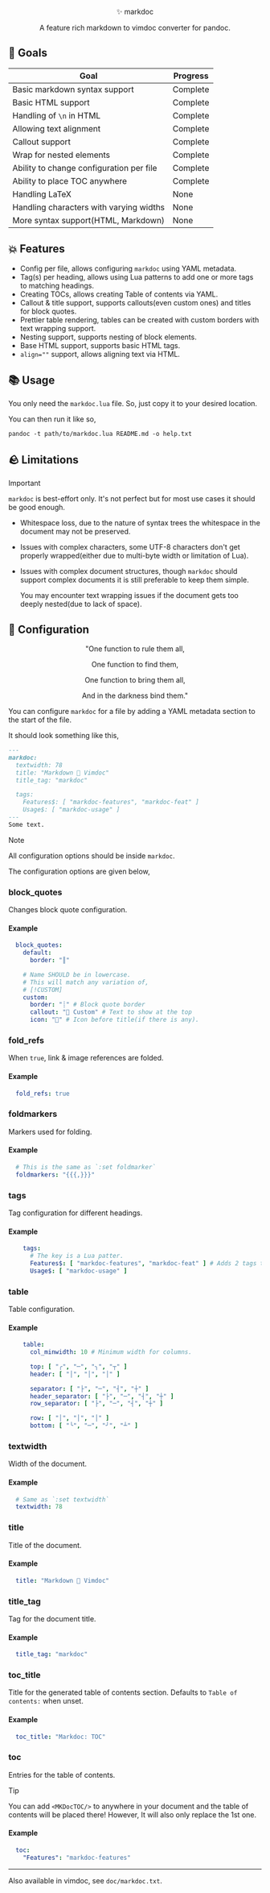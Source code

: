 <!------->
<!--markdoc:-->
<!--    textwidth: 78-->
<!--    title: "Markdown 🤝 Vimdoc"-->
<!--    title_tag: "markdoc"-->
<!---->
<!--    tags:-->
<!--        Features$: [ "markdoc-features", "markdoc-feat" ]-->
<!--        Usage$: [ "markdoc-usage" ]-->
<!--        Limitations$: [ "markdoc-limitations", "markdoc-limit" ]-->
<!--        Configuration$: [ "markdoc-configuration", "markdoc-config" ]-->
<!--    toc:-->
<!--        "Features": "markdoc-features"-->
<!--        "Usage": "markdoc-usage"-->
<!--        "Limitations": "markdoc-limit"-->
<!--        "Configuration": "markdoc-config"-->
<!------->
<p align="center">✨ markdoc</p>
<p align="center">A feature rich markdown to vimdoc converter for pandoc.</p>

<MKDocTOC/>

## 🥅 Goals

| Goal                                     | Progress |
|------------------------------------------|----------|
| Basic markdown syntax support            | Complete |
| Basic HTML support                       | Complete |
| Handling of `\n` in HTML                 | Complete |
| Allowing text alignment                  | Complete |
| Callout support                          | Complete |
| Wrap for nested elements                 | Complete |
| Ability to change configuration per file | Complete |
| Ability to place TOC anywhere            | Complete |
| Handling LaTeX                           | None     |
| Handling characters with varying widths  | None     |
| More syntax support(HTML, Markdown)      | None     |

## 💥 Features

- Config per file, allows configuring `markdoc` using YAML metadata.
- Tag(s) per heading, allows using Lua patterns to add one or more tags to matching headings. 
- Creating TOCs, allows creating Table of contents via YAML.
- Callout & title support, supports callouts(even custom ones) and titles for block quotes.
- Prettier table rendering, tables can be created with custom borders with text wrapping support.
- Nesting support, supports nesting of block elements.
- Base HTML support, supports basic HTML tags.
- `align=""` support, allows aligning text via HTML.

## 📚 Usage

You only need the `markdoc.lua` file. So, just copy it to your desired location.

You can then run it like so,

```shell
pandoc -t path/to/markdoc.lua README.md -o help.txt
```

## 🪨 Limitations

>[!IMPORTANT]
> `markdoc` is best-effort only. It's not perfect but for most use cases it should be good enough.

- Whitespace loss, due to the nature of syntax trees the whitespace in the document may not be preserved.
- Issues with complex characters, some UTF-8 characters don't get properly wrapped(either due to multi-byte width or limitation of Lua).
- Issues with complex document structures, though `markdoc` should support complex documents it is still preferable to keep them simple.

  You may encounter text wrapping issues if the document gets too deeply nested(due to lack of space).

## 🔩 Configuration

<p align="center">"One function to rule them all,</p>
<p align="center">One function to find them,</p>
<p align="center">One function to bring them all,</p>
<p align="center">And in the darkness bind them."</p>

You can configure `markdoc` for a file by adding a YAML metadata section to the start of the file.

It should look something like this,

```md
---
markdoc:
  textwidth: 78
  title: "Markdown 🤝 Vimdoc"
  title_tag: "markdoc"

  tags:
    Features$: [ "markdoc-features", "markdoc-feat" ]
    Usage$: [ "markdoc-usage" ]
---
Some text.
```

>[!NOTE]
> All configuration options should be inside `markdoc`.

The configuration options are given below,

### block_quotes

Changes block quote configuration.

#### Example

```yaml
  block_quotes:
    default:
      border: "║"

    # Name SHOULD be in lowercase.
    # This will match any variation of,
    # [!CUSTOM]
    custom:
      border: "┊" # Block quote border
      callout: "🎵 Custom" # Text to show at the top
      icon: "🎵" # Icon before title(if there is any).
```

### fold_refs

When `true`, link & image references are folded.

#### Example

```yaml
  fold_refs: true
```

### foldmarkers

Markers used for folding.

#### Example

```yaml
  # This is the same as `:set foldmarker`
  foldmarkers: "{{{,}}}"
```

### tags

Tag configuration for different headings.

#### Example

```yaml
    tags:
      # The key is a Lua patter.
      Features$: [ "markdoc-features", "markdoc-feat" ] # Adds 2 tags to headings ending with Feature.
      Usage$: [ "markdoc-usage" ]
```

### table

Table configuration.

#### Example

```yaml
    table:
      col_minwidth: 10 # Minimum width for columns.

      top: [ "╭", "─", "╮", "┬" ]
      header: [ "│", "│", "│" ]

      separator: [ "├", "─", "┤", "┼" ]
      header_separator: [ "├", "─", "┤", "┼" ]
      row_separator: [ "├", "─", "┤", "┼" ]

      row: [ "│", "│", "│" ]
      bottom: [ "╰", "─", "╯", "┴" ]
```

### textwidth

Width of the document.

#### Example

```yaml
  # Same as `:set textwidth`
  textwidth: 78
```

### title

Title of the document.

#### Example

```yaml
  title: "Markdown 🤝 Vimdoc"
```

### title_tag

Tag for the document title.

#### Example

```yaml
  title_tag: "markdoc"
```

### toc_title

Title for the generated table of contents section.
Defaults to `Table of contents:` when unset.

#### Example

```yaml
  toc_title: "Markdoc: TOC"
```

### toc

Entries for the table of contents.

>[!TIP]
> You can add `<MKDocTOC/>` to anywhere in your document and the table of contents will be placed there!
> However, It will also only replace the 1st one.

#### Example

```yaml
  toc:
    "Features": "markdoc-features"
```

------

Also available in vimdoc, see `doc/markdoc.txt`.
